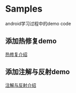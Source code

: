 # Samples
android学习过程中的demo code

## 添加热修复demo
[热修复介绍](https://xhongy.github.io/2020/04/22/%E7%83%AD%E4%BF%AE%E5%A4%8D%E3%80%81%E7%B1%BB%E5%8A%A0%E8%BD%BD%E4%B8%8E%E4%BF%AE%E5%A4%8D%E5%8E%9F%E7%90%86/)

## 添加注解与反射demo
[注解与反射介绍](https://xhongy.github.io/2020/05/09/java-%E6%B3%A8%E8%A7%A3%E4%B8%8E%E5%8F%8D%E5%B0%84/)
